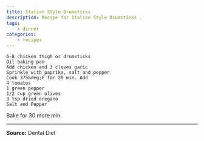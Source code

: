 ```yaml
---
title: Italian Style Drumsticks
description: Recipe for Italian Style Drumsticks .
tags:
    - dinner
categories:
    - recipes
---
```


```
6-8 chicken thigh or drumsticks
Oil baking pan
Add chicken and 3 cloves garic
Sprinkle with paprika, salt and pepper
Cook 375&deg;F for 20 min. Add
4 tomatos
1 green pepper
1/2 cup green olives
3 tsp dried oregano
Salt and Pepper
```

Bake for 30 more min.

---

**Source:** Dental Diet